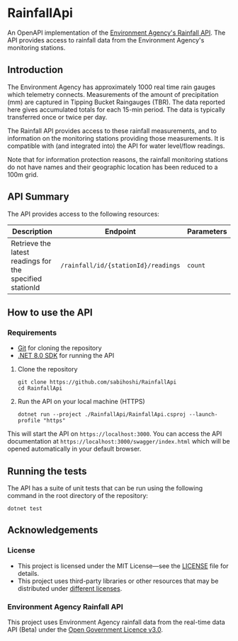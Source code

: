 # RainfallApi

An OpenAPI implementation of
the [Environment Agency's Rainfall API](https://environment.data.gov.uk/flood-monitoring/doc/rainfall).
The API provides access to rainfall data from the Environment Agency's monitoring stations.

## Introduction

The Environment Agency has approximately 1000 real time rain gauges which telemetry connects.
Measurements of the amount of precipitation (mm) are captured in Tipping Bucket Raingauges (TBR).
The data reported here gives accumulated totals for each 15-min period.
The data is typically transferred once or twice per day.

The Rainfall API provides access to these rainfall measurements, and to information on the monitoring stations providing
those measurements.
It is compatible with (and integrated into) the API for water level/flow readings.

Note that for information protection reasons, the rainfall monitoring stations do not have names and their geographic
location has been reduced to a 100m grid.

## API Summary

The API provides access to the following resources:

| Description                                              | Endpoint                            | Parameters |
|----------------------------------------------------------|-------------------------------------|------------|
| Retrieve the latest readings for the specified stationId | `/rainfall/id/{stationId}/readings` | `count`    |

## How to use the API

### Requirements

- [Git](https://git-scm.com/) for cloning the repository
- [.NET 8.0 SDK](https://dotnet.microsoft.com/download) for running the API

1. Clone the repository
    ```shell
    git clone https://github.com/sabihoshi/RainfallApi
    cd RainfallApi
    ```

2. Run the API on your local machine (HTTPS)
    ```shell
    dotnet run --project ./RainfallApi/RainfallApi.csproj --launch-profile "https"
    ```

This will start the API on `https://localhost:3000`.
You can access the API documentation
at `https://localhost:3000/swagger/index.html` which will be opened automatically in your default browser.

## Running the tests

The API has a suite of unit tests that can be run using the following command in the root directory of the repository:

```shell
dotnet test
```

## Acknowledgements

### License

- This project is licensed under the MIT License—see the [LICENSE](LICENSE.md) file for details.
- This project uses third-party libraries or other resources that may be
  distributed under [different licenses](THIRD-PARTY-NOTICES.md).

### Environment Agency Rainfall API

This project uses Environment Agency rainfall data from the real-time data API (Beta)
under the [Open Government Licence v3.0](https://www.nationalarchives.gov.uk/doc/open-government-licence/version/3/).